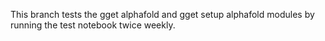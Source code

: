 This branch tests the gget alphafold and gget setup alphafold modules by running the test notebook twice weekly.
